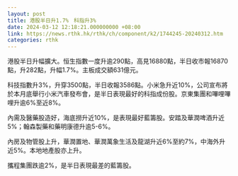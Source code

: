 ```yaml
---
layout: post
title: 港股半日升1.7%　科指升3%
date: 2024-03-12 12:18:21.000000000 +08:00
link: https://news.rthk.hk/rthk/ch/component/k2/1744245-20240312.htm
categories: rthk
---
```


港股半日升幅擴大。恒生指數一度升逾290點，高見16880點，半日收市報16870點，升282點，升幅1.7%。主板成交額631億元。

科技指數升3%，升穿3500點，半日收報3586點。小米急升近10%，公司宣布將於本月底舉行小米汽車發布會，是半日表現最好的科指成份股。京東集團和嗶哩嗶哩升逾6%至近8%。

內需及醫藥股造好，海底撈升近10%，是表現最好藍籌股。安踏及華潤啤酒升近5%；翰森製藥和藥明康德升逾5-6%。

內房及物管股上升，華潤置地、華潤萬象生活及龍湖升近6%至約7%，中海外升近5%。本地地產股亦上升。

攜程集團跌逾2%，是半日表現最差的藍籌股。
